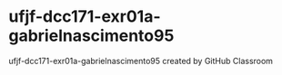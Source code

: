 # ufjf-dcc171-exr01a-gabrielnascimento95
ufjf-dcc171-exr01a-gabrielnascimento95 created by GitHub Classroom
